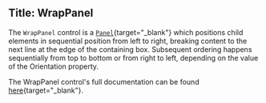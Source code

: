 Title: WrapPanel
---
The `WrapPanel` control is a [`Panel`](/docs/controls/panel){target="_blank"} which positions child elements in sequential position from left to right, breaking content to the next line at the edge of the containing box. Subsequent ordering happens sequentially from top to bottom or from right to left, depending on the value of the Orientation property. 

The WrapPanel control's full documentation can be found [here](/api/Avalonia.Controls/WrapPanel/){target="_blank"}.
